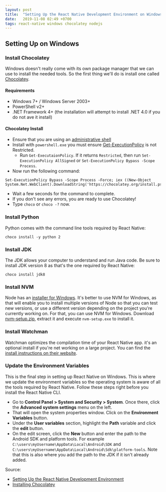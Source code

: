 ```yaml
---
layout: post
title:  "Setting Up the React Native Development Environment on Windows"
date:   2019-11-08 02:49 +0700
tags: react-native windows chocolatey nodejs
---
```

## Setting Up on Windows

### Install Chocolatey

Windows doesn't really come with its own package manager that we can use to install the needed tools. So the first thing we'll do is install one called [Chocolatey](https://chocolatey.org/).

#### Requirements

- Windows 7+ / Windows Server 2003+
- PowerShell v2+
- .NET Framework 4+ (the installation will attempt to install .NET 4.0 if you do not ave it install)

#### Chocolatey Install

- Ensure that you are using an [administrative shell](http://www.howtogeek.com/194041/how-to-open-the-command-prompt-as-administrator-in-windows-8.1/)
- Install with `powershell.exe` you must ensure [Get-ExecutionPolicy](https://go.microsoft.com/fwlink/?LinkID=135170) is not Restricted.
	- Run `Get-ExecutaionPolicy`. If it returns `Restricted`, then run `Set-ExecutionPolicy AllSigned` or `Set-ExecutionPolicy Bypass -Scope Process`.
- Now run the following command:

```
Set-ExecutionPolicy Bypass -Scope Process -Force; iex ((New-Object System.Net.WebClient).DownloadString('https://chocolatey.org/install.ps1'))
```

- Wait a few seconds for the command to complete.
- If you don't see any errors, you are ready to use Chocolatey!
- Type `choco` or `choco -?` now.

### Install Python

Python comes with the command line tools required by React Native:

```
choco install -y python 2
```

### Install JDK

The JDK allows your computer to understand and run Java code. Be sure to install JDK version 8 as that's the one required by React Native:

```
choco install jdk8
```

### Install NVM

Node has an [installer for Windows](https://nodejs.org/en/download/). It's better to use NVM for Windows, as that will enable you to install multiple versions of Node so that you can test new versions, or use a different version depending on the project you're currently working on. For that, you can use NVM for Windows. Download [nvm-setup.zip](https://github.com/coreybutler/nvm-windows/releases), extract it and execute `nvm-setup.exe` to install it.

### Install Watchman

Watchman optimizes the compilation time of your React Native app. it's an optional install if you're net working on a large project. You can find the [install instructions on their website](https://facebook.github.io/watchman/docs/install.html#download-for-windows-beta).

### Update the Environment Variables

This is the final step in setting up React Native on Windows. This is where we update the environment variables so the operating system is aware of all the tools required by React Native. Follow these steps right before you install the React Native CLI.

- Go to **Control Panel > System and Security > System**. Once there, click the **Advanced system settings** menu on the left.
- That will open the system properties window. Click on the **Environment Variables** button.
- Under the **User variables** section, highlight the **Path** variable and click the **edit** button.
- On the edit screen,  click the **New** button and enter the path to the Android SDK and platform tools. For example `C:\users\myUsername\AppData\Local\Android\SDK` and `C:\users\myUsername\AppData\Local\Android\Sdk\platform-tools`. Note that this is also where you add the path to the JDK if it isn't already added.

Source:
- [Setting Up the React Native Development Environment](https://www.sitepoint.com/getting-started-with-react-native/)
- [Installing Chocolatey](https://chocolatey.org/install#install-step1)
